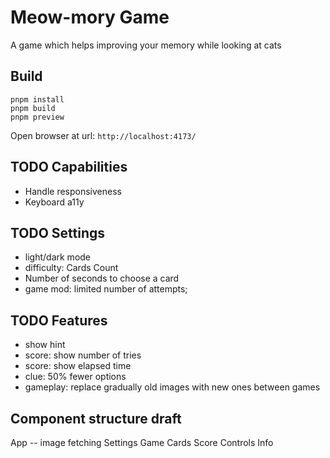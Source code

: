 # Meow-mory Game

A game which helps improving your memory while looking at cats

## Build
```shell
pnpm install
pnpm build
pnpm preview
```
Open browser at url: `http://localhost:4173/`

## TODO Capabilities
- Handle responsiveness
- Keyboard a11y


## TODO Settings
- light/dark mode
- difficulty: Cards Count
- Number of seconds to choose a card
- game mod: limited number of attempts;

## TODO Features
- show hint
- score: show number of tries
- score: show elapsed time
- clue: 50% fewer options
- gameplay: replace  gradually old images with new ones between games

## Component structure draft
App
    -- image fetching
    Settings
    Game
        Cards
        Score
        Controls
        Info



